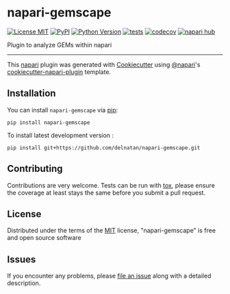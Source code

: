 # napari-gemscape

[![License MIT](https://img.shields.io/pypi/l/napari-gemscape.svg?color=green)](https://github.com/delnatan/napari-gemscape/raw/main/LICENSE)
[![PyPI](https://img.shields.io/pypi/v/napari-gemscape.svg?color=green)](https://pypi.org/project/napari-gemscape)
[![Python Version](https://img.shields.io/pypi/pyversions/napari-gemscape.svg?color=green)](https://python.org)
[![tests](https://github.com/delnatan/napari-gemscape/workflows/tests/badge.svg)](https://github.com/delnatan/napari-gemscape/actions)
[![codecov](https://codecov.io/gh/delnatan/napari-gemscape/branch/main/graph/badge.svg)](https://codecov.io/gh/delnatan/napari-gemscape)
[![napari hub](https://img.shields.io/endpoint?url=https://api.napari-hub.org/shields/napari-gemscape)](https://napari-hub.org/plugins/napari-gemscape)

Plugin to analyze GEMs within napari

----------------------------------

This [napari] plugin was generated with [Cookiecutter] using [@napari]'s [cookiecutter-napari-plugin] template.

<!--
Don't miss the full getting started guide to set up your new package:
https://github.com/napari/cookiecutter-napari-plugin#getting-started

and review the napari docs for plugin developers:
https://napari.org/stable/plugins/index.html
-->

## Installation

You can install `napari-gemscape` via [pip]:

    pip install napari-gemscape



To install latest development version :

    pip install git+https://github.com/delnatan/napari-gemscape.git


## Contributing

Contributions are very welcome. Tests can be run with [tox], please ensure
the coverage at least stays the same before you submit a pull request.

## License

Distributed under the terms of the [MIT] license,
"napari-gemscape" is free and open source software

## Issues

If you encounter any problems, please [file an issue] along with a detailed description.

[napari]: https://github.com/napari/napari
[Cookiecutter]: https://github.com/audreyr/cookiecutter
[@napari]: https://github.com/napari
[MIT]: http://opensource.org/licenses/MIT
[BSD-3]: http://opensource.org/licenses/BSD-3-Clause
[GNU GPL v3.0]: http://www.gnu.org/licenses/gpl-3.0.txt
[GNU LGPL v3.0]: http://www.gnu.org/licenses/lgpl-3.0.txt
[Apache Software License 2.0]: http://www.apache.org/licenses/LICENSE-2.0
[Mozilla Public License 2.0]: https://www.mozilla.org/media/MPL/2.0/index.txt
[cookiecutter-napari-plugin]: https://github.com/napari/cookiecutter-napari-plugin

[file an issue]: https://github.com/delnatan/napari-gemscape/issues

[napari]: https://github.com/napari/napari
[tox]: https://tox.readthedocs.io/en/latest/
[pip]: https://pypi.org/project/pip/
[PyPI]: https://pypi.org/
